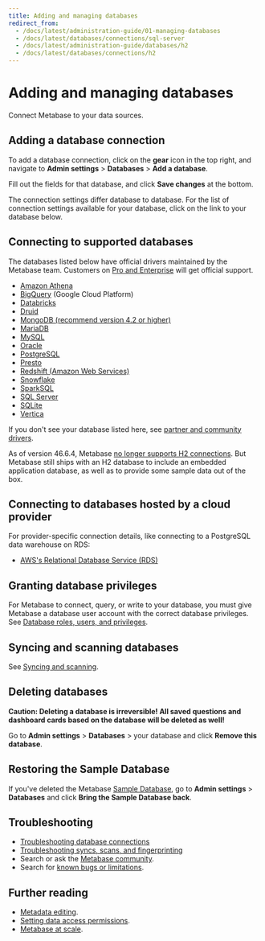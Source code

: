```yaml
---
title: Adding and managing databases
redirect_from:
  - /docs/latest/administration-guide/01-managing-databases
  - /docs/latest/databases/connections/sql-server
  - /docs/latest/administration-guide/databases/h2
  - /docs/latest/databases/connections/h2
---
```


# Adding and managing databases

Connect Metabase to your data sources.

## Adding a database connection

To add a database connection, click on the **gear** icon in the top right, and navigate to **Admin settings** > **Databases** > **Add a database**.

Fill out the fields for that database, and click **Save changes** at the bottom.

The connection settings differ database to database. For the list of connection settings available for your database, click on the link to your database below.

## Connecting to supported databases

The databases listed below have official drivers maintained by the Metabase team. Customers on [Pro and Enterprise](https://www.metabase.com/pricing) will get official support.

- [Amazon Athena](../connections/athena.md)
- [BigQuery](../connections/bigquery.md) (Google Cloud Platform)
- [Databricks](../connections/databricks.md)
- [Druid](../connections/druid.md)
- [MongoDB (recommend version 4.2 or higher)](../connections/mongodb.md)
- [MariaDB](../connections/mariadb.md)
- [MySQL](../connections/mysql.md)
- [Oracle](../connections/oracle.md)
- [PostgreSQL](../connections/postgresql.md)
- [Presto](../connections/presto.md)
- [Redshift (Amazon Web Services)](../connections/redshift.md)
- [Snowflake](../connections/snowflake.md)
- [SparkSQL](../connections/sparksql.md)
- [SQL Server](../connections/sql-server.md)
- [SQLite](../connections/sqlite.md)
- [Vertica](../connections/vertica.md)

If you don't see your database listed here, see [partner and community drivers](../../developers-guide/partner-and-community-drivers.md#partner-drivers).

As of version 46.6.4, Metabase [no longer supports H2 connections](https://www.metabase.com/blog/security-incident-summary). But Metabase still ships with an H2 database to include an embedded application database, as well as to provide some sample data out of the box.

## Connecting to databases hosted by a cloud provider

For provider-specific connection details, like connecting to a PostgreSQL data warehouse on RDS:

- [AWS's Relational Database Service (RDS)](../connections/aws-rds.md)

## Granting database privileges

For Metabase to connect, query, or write to your database, you must give Metabase a database user account with the correct database privileges. See [Database roles, users, and privileges](../users-roles-privileges.md).

## Syncing and scanning databases

See [Syncing and scanning](../sync-scan.md).

## Deleting databases

**Caution: Deleting a database is irreversible! All saved questions and dashboard cards based on the database will be deleted as well!**

Go to **Admin settings** > **Databases** > your database and click **Remove this database**.

## Restoring the Sample Database

If you've deleted the Metabase [Sample Database](https://www.metabase.com/glossary/sample_database), go to **Admin settings** > **Databases** and click **Bring the Sample Database back**.

## Troubleshooting

- [Troubleshooting database connections](../../troubleshooting-guide/db-connection.md)
- [Troubleshooting syncs, scans, and fingerprinting](../../troubleshooting-guide/sync-fingerprint-scan.md)
- Search or ask the [Metabase community](https://discourse.metabase.com/).
- Search for [known bugs or limitations](../../troubleshooting-guide/known-issues.md).

## Further reading

- [Metadata editing](../../data-modeling/metadata-editing.md).
- [Setting data access permissions](../../permissions/data.md).
- [Metabase at scale](https://www.metabase.com/learn/metabase-basics/administration/administration-and-operation/metabase-at-scale).
